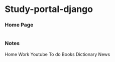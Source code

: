 # Study-portal-django

<h3>Home Page</h3>
<img href = "https://user-images.githubusercontent.com/71684029/180210004-1172ec98-746f-4f58-9a14-d646cdfd20bc.png">

<h3>Notes</h3>
<img href = "https://user-images.githubusercontent.com/71684029/180211917-856c1c9b-a46c-49bd-ac28-6fe41b7ffc43.png"

<h3>Home Work</h3>
<img href = "https://user-images.githubusercontent.com/71684029/180212007-a1d2d71d-4ef5-4fad-94b2-87cb56cf743b.png"

<h3>Youtube</h3>
<img href = "https://user-images.githubusercontent.com/71684029/180212129-9248d467-2f4f-4a96-ae58-9977e8658e9e.png"

<h3>To do</h3>
<img href = "https://user-images.githubusercontent.com/71684029/180212277-36174492-21f7-4d5a-a9a8-e80d4e61f162.png"

<h3>Books</h3>
<img href = "https://user-images.githubusercontent.com/71684029/180212359-5c989e45-9d5f-409c-9012-267d8672ce82.png"

<h3>Dictionary</h3>
<img href = "https://user-images.githubusercontent.com/71684029/180212503-059aa35e-8a50-4fe1-aa9d-379ad2223635.png"

<h3>News</h3>
<img href = "https://user-images.githubusercontent.com/71684029/180212679-3cd16c47-ac99-4eee-a336-0cfb5ebb0974.png"
